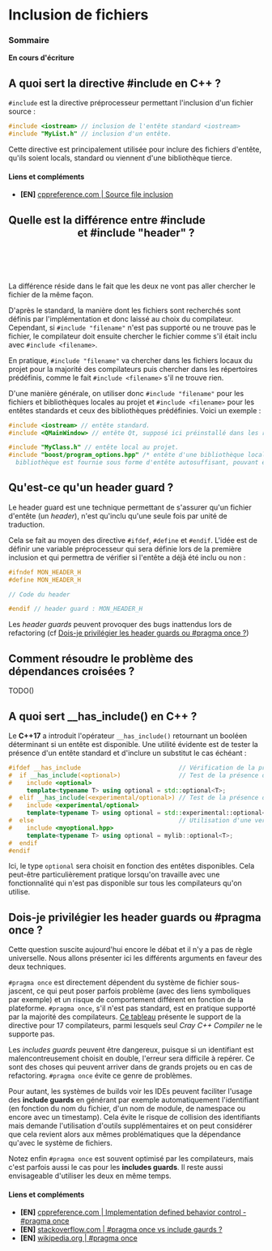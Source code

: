 # Inclusion de fichiers

### Sommaire

**En cours d'écriture**

## A quoi sert la directive #include en C++ ?

`#include` est la directive préprocesseur permettant l'inclusion d'un fichier source :

```cpp
#include <iostream> // inclusion de l'entête standard <iostream>
#include "MyList.h" // inclusion d'un entête.
```

Cette directive est principalement utilisée pour inclure des fichiers d'entête, qu'ils soient locals, standard ou viennent d'une bibliothèque tierce.

#### Liens et compléments
- **[EN]** [cppreference.com | Source file inclusion](https://en.cppreference.com/w/cpp/preprocessor/include)

## Quelle est la différence entre #include <header> et #include "header" ?

La différence réside dans le fait que les deux ne vont pas aller chercher le fichier de la même façon.

D'après le standard, la manière dont les fichiers sont recherchés sont définis par l'implémentation et donc laissé au choix du compilateur. Cependant, si `#include "filename"` n'est pas supporté ou ne trouve pas le fichier, le compilateur doit ensuite chercher le fichier comme s'il était inclu avec `#include <filename>`.

En pratique, `#include "filename"` va chercher dans les fichiers locaux du projet pour la majorité des compilateurs puis chercher dans les répertoires prédéfinis, comme le fait `#include <filename>` s'il ne trouve rien.

D'une manière générale, on utiliser donc `#include "filename"` pour les fichiers et bibliothèques locales au projet et `#include <filename>` pour les entêtes standards et ceux des bibliothèques prédéfinies. Voici un exemple :

```cpp
#include <iostream> // entête standard.
#include <QMainWindow> // entête Qt, supposé ici préinstallé dans les répertoires d'include du compilateur.

#include "MyClass.h" // entête local au projet.
#include "boost/program_options.hpp" /* entête d'une bibliothèque locale (une grande partie de la
  bibliothèque est fournie sous forme d'entête autosuffisant, pouvant être simplement ajoutés localement).*/
```
## Qu'est-ce qu'un header guard ?

Le header guard est une technique permettant de s'assurer qu'un fichier d'entête (un *header*), n'est qu'inclu qu'une seule fois par unité de traduction.

Cela se fait au moyen des directive `#ifdef`, `#define` et `#endif`. L'idée est de définir une variable préprocesseur qui sera définie lors de la première inclusion et qui permettra de vérifier si l'entête a déjà été inclu ou non :

```cpp
#ifndef MON_HEADER_H
#define MON_HEADER_H

// Code du header

#endif // header guard : MON_HEADER_H
```

Les *header guards* peuvent provoquer des bugs inattendus lors de refactoring (cf [Dois-je privilégier les header guards ou #pragma once ?](<404>))

## Comment résoudre le problème des dépendances croisées ?

TODO()

## A quoi sert \__has_include() en C++ ?

Le **C++17** a introduit l'opérateur `__has_include()` retournant un booléen déterminant si un entête est disponible. Une utilité évidente est de tester la présence d'un entête standard et d'inclure un substitut le cas échéant :

```cpp
#ifdef __has_include                           // Vérification de la présence de __has_include
#  if __has_include(<optional>)                // Test de la présence de std::optional.
#    include <optional>
     template<typename T> using optional = std::optional<T>;
#  elif __has_include(<experimental/optional>) // Test de la présence de la version expérimentale.
#    include <experimental/optional>
     template<typename T> using optional = std::experimental::optional<T>;
#  else                                        // Utilisation d'une version personnalisée.
#    include <myoptional.hpp>
     template<typename T> using optional = mylib::optional<T>;
#  endif
#endif
```

Ici, le type `optional` sera choisit en fonction des entêtes disponibles. Cela peut-être particulièrement pratique lorsqu'on travaille avec une fonctionnalité qui n'est pas disponible sur tous les compilateurs qu'on utilise.

## Dois-je privilégier les header guards ou #pragma once ?

Cette question suscite aujourd'hui encore le débat et il n'y a pas de règle universelle. Nous allons présenter ici les différents arguments en faveur des deux techniques.

`#pragma once` est directement dépendent du système de fichier sous-jascent, ce qui peut poser parfois problème (avec des liens symboliques par exemple) et un risque de comportement différent en fonction de la plateforme. `#pragma once`, s'il n'est pas standard, est en pratique supporté par la majorité des compilateurs. [Ce tableau](https://en.wikipedia.org/wiki/Pragma_once#Portability) présente le support de la directive pour 17 compilateurs, parmi lesquels seul *Cray C++ Compiler* ne le supporte pas.

Les *includes guards* peuvent être dangereux, puisque si un identifiant est malencontreusement choisit en double, l'erreur sera difficile à repérer. Ce sont des choses qui peuvent arriver dans de grands projets ou en cas de refactoring. `#pragma once` évite ce genre de problèmes.

Pour autant, les systèmes de builds voir les IDEs peuvent faciliter l'usage des **include guards** en générant par exemple automatiquement l'identifiant (en fonction du nom du fichier, d'un nom de module, de namespace ou encore avec un timestamp). Cela évite le risque de collision des identifiants mais demande l'utilisation d'outils supplémentaires et on peut considérer que cela revient alors aux mêmes problématiques que la dépendance qu'avec le système de fichiers.

Notez enfin `#pragma once` est souvent optimisé par les compilateurs, mais c'est parfois aussi le cas pour les **includes guards**. Il reste aussi envisageable d'utiliser les deux en même temps.

#### Liens et compléments
- **[EN]** [cppreference.com | Implementation defined behavior control - #pragma once](https://en.cppreference.com/w/cpp/preprocessor/impl)
- **[EN]** [stackoverflow.com | #pragma once vs include gaurds ?](https://stackoverflow.com/questions/1143936/pragma-once-vs-include-guards)
- **[EN]** [wikipedia.org | #pragma once](https://en.wikipedia.org/wiki/Pragma_once)
